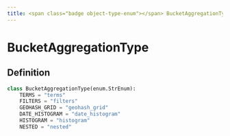 ```yaml
---
title: <span class="badge object-type-enum"></span> BucketAggregationType
---
```

# <span class="badge object-type-enum"></span> BucketAggregationType

## Definition

```python
class BucketAggregationType(enum.StrEnum):
    TERMS = "terms"
    FILTERS = "filters"
    GEOHASH_GRID = "geohash_grid"
    DATE_HISTOGRAM = "date_histogram"
    HISTOGRAM = "histogram"
    NESTED = "nested"
```
